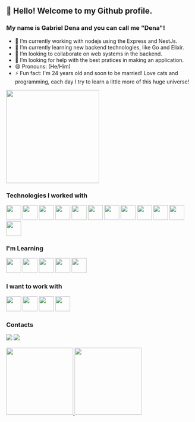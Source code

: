 ## 👋 Hello! Welcome to my Github profile.
### My name is Gabriel Dena and you can call me "Dena"!

<ul>
	<li>🔭 I’m currently working with nodejs using the Express and NestJs.</li>
	<li>🌱 I’m currently learning new backend technologies, like Go and Elixir.</li>
	<li>👯 I’m looking to collaborate on web systems in the backend.</li>
	<li>🤔 I’m looking for help with the best pratices in making an application.</li>
	<li>😄 Pronouns: (He/Him)</li>
	<li>⚡ Fun fact: I'm 24 years old and soon to be married! Love cats and programming, each day I try to learn a little more of this huge universe!</li>
</ul>
<img src="https://media.giphy.com/media/xT0xeJpnrWC4XWblEk/giphy-downsized-large.gif" width="250"/>

### Technologies I worked with
<img src="https://cdn.jsdelivr.net/gh/devicons/devicon/icons/git/git-original.svg" width="40" height="40" /> <img src="https://cdn.jsdelivr.net/gh/devicons/devicon/icons/nodejs/nodejs-original.svg" width="40" height="40" /> <img src="https://cdn.jsdelivr.net/gh/devicons/devicon/icons/express/express-original.svg" width="40" height="40" /> <img src="https://cdn.jsdelivr.net/gh/devicons/devicon/icons/nestjs/nestjs-plain.svg" width="40" height="40" /> <img src="https://cdn.jsdelivr.net/gh/devicons/devicon/icons/typescript/typescript-original.svg" width="40" height="40" /> <img src="https://cdn.jsdelivr.net/gh/devicons/devicon/icons/php/php-original.svg" width="40" height="40" /> <img src="https://cdn.jsdelivr.net/gh/devicons/devicon/icons/laravel/laravel-plain.svg" width="40" height="40" /> <img src="https://cdn.jsdelivr.net/gh/devicons/devicon/icons/javascript/javascript-original.svg" width="40" height="40" /> <img src="https://cdn.jsdelivr.net/gh/devicons/devicon/icons/vuejs/vuejs-original.svg" width="40" height="40" /> <img src="https://cdn.jsdelivr.net/gh/devicons/devicon/icons/react/react-original.svg" width="40" height="40" /> <img src="https://cdn.jsdelivr.net/gh/devicons/devicon/icons/mysql/mysql-original.svg" width="40" height="40" /> <img src="https://cdn.jsdelivr.net/gh/devicons/devicon/icons/mongodb/mongodb-original.svg" width="40" height="40" />
          
### I'm Learning
<img src="https://cdn.jsdelivr.net/gh/devicons/devicon/icons/apachekafka/apachekafka-original.svg" width="40" height="40" /> <img src="https://cdn.jsdelivr.net/gh/devicons/devicon/icons/docker/docker-original.svg" width="40" height="40"/> <img src="https://cdn.jsdelivr.net/gh/devicons/devicon/icons/python/python-original.svg" width="40" height="40"/> <img src="https://cdn.jsdelivr.net/gh/devicons/devicon/icons/go/go-original-wordmark.svg" width="40" height="40"/> <img src="https://cdn.jsdelivr.net/gh/devicons/devicon/icons/elixir/elixir-original.svg" width="40" height="40"/>
          
          

### I want to work with
<img src="https://cdn.jsdelivr.net/gh/devicons/devicon/icons/nodejs/nodejs-original.svg" width="40" height="40" /> <img src="https://cdn.jsdelivr.net/gh/devicons/devicon/icons/typescript/typescript-original.svg" width="40" height="40"/>  <img src="https://cdn.jsdelivr.net/gh/devicons/devicon/icons/python/python-original.svg" width="40" height="40"/> <img src="https://cdn.jsdelivr.net/gh/devicons/devicon/icons/go/go-original-wordmark.svg" width="40" height="40"/> 
          
          

### Contacts
<div>
	<a href = "mailto:gabrieldenacivi@gmail.com"><img src="https://img.shields.io/badge/Gmail-D14836?style=for-the-badge&logo=gmail&logoColor=white" target="_blank"></a>
	<a href="https://www.linkedin.com/in/gabriel-dena-a97a67211/" target="_blank"><img src="https://img.shields.io/badge/-LinkedIn-%230077B5?style=for-the-badge&logo=linkedin&logoColor=white" target="_blank"></a>   
</div>
<br>
<div>
	<a href="https://github.com/GabrielDena">
		<img height="180em" src="https://github-readme-stats.vercel.app/api/top-langs/?username=GabrielDena&layout=compact&langs_count=7&theme=dracula"/>
		<img height="180em" src="https://github-readme-stats.vercel.app/api?username=GabrielDena&show_icons=true&theme=dracula&include_all_commits=true&count_private=true"/>
	</a>
</div>
